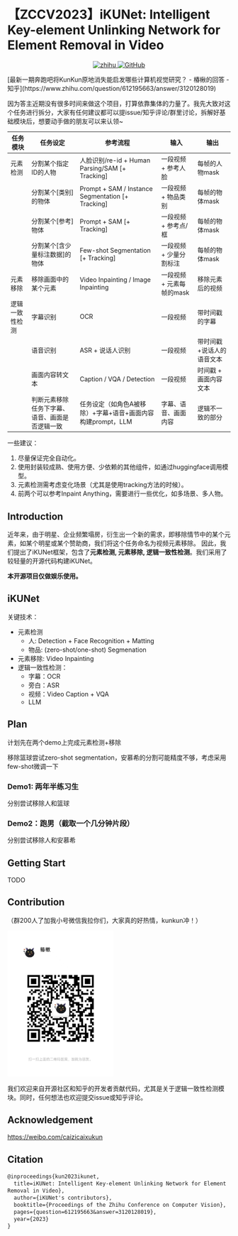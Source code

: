 # 【ZCCV2023】iKUNet: Intelligent Key-element Unlinking Network for Element Removal in Video
<p align="center">
    <a href="https://www.zhihu.com/question/612195663/answer/3120128019">
        <img alt="zhihu" src="https://img.shields.io/badge/Zhihu-知乎回答-blue">
    </a>
    <a href="https://github.com/PRIV-Creation/UniDiffusion/blob/main/LICENSE">
        <img alt="GitHub" src="https://img.shields.io/github/license/PRIV-Creation/UniDiffusion.svg?color=yellow">
    </a>
</p>
[最新一期奔跑吧将KunKun原地消失能启发哪些计算机视觉研究？ - 椿楸的回答 - 知乎](https://www.zhihu.com/question/612195663/answer/3120128019)



因为答主近期没有很多时间来做这个项目，打算依靠集体的力量了。我先大致对这个任务进行拆分，大家有任何建议都可以提issue/知乎评论/群里讨论，拆解好基础模块后，想要动手做的朋友可以来认领~

| 任务模块       | 任务设定                                       | 参考流程                                                    | 输入                      | 输出                      |
| -------------- | ---------------------------------------------- | ----------------------------------------------------------- | ------------------------- | ------------------------- |
| 元素检测       | 分割某个指定ID的人物                           | 人脸识别/re-id + Human Parsing/SAM [+ Tracking]             | 一段视频 + 参考人脸       | 每帧的人物mask            |
|                | 分割某个[类别]的物体                           | Prompt + SAM / Instance Segmentation [+ Tracking]           | 一段视频 + 物品类别       | 每帧的物体mask            |
|                | 分割某个[参考]物体                             | Prompt + SAM  [+ Tracking]                                  | 一段视频 + 参考点/框      | 每帧的物体mask            |
|                | 分割某个[含少量标注数据]的物体                 | Few-shot Segmentation  [+ Tracking]                         | 一段视频 + 少量分割标注   | 每帧的物体mask            |
| 元素移除       | 移除画面中的某个元素                           | Video Inpainting / Image Inpainting                         | 一段视频 + 元素每帧的mask | 移除元素后的视频          |
| 逻辑一致性检测 | 字幕识别                                       | OCR                                                         | 一段视频                  | 带时间戳的字幕            |
|                | 语音识别                                       | ASR + 说话人识别                                            | 一段视频                  | 带时间戳+说话人的语音文本 |
|                | 画面内容转文本                                 | Caption / VQA / Detection                                   | 一段视频                  | 时间戳 + 画面内容文本     |
|                | 判断元素移除任务下字幕、语音、画面是否逻辑一致 | 任务设定（如角色A被移除）+字幕+语音+画面内容构建prompt，LLM | 字幕、语音、画面内容      | 逻辑不一致的部分          |

一些建议：

1. 尽量保证完全自动化。
2. 使用封装较成熟、使用方便、少依赖的其他组件，如通过huggingface调用模型。
3. 元素检测需考虑变化场景（尤其是使用tracking方法的时候）。
4. 前两个可以参考Inpaint Anything，需要进行一些优化，如多场景、多人物。



## Introduction
近年来，由于明星、企业频繁塌房，衍生出一个新的需求，即移除情节中的某个元素，如某个明星或某个赞助商，我们将这个任务命名为视频元素移除。
因此，我们提出了iKUNet框架，包含了**元素检测, 元素移除, 逻辑一致性检测**。我们采用了较轻量的开源代码构建iKUNet。

**本开源项目仅做娱乐使用。**

## iKUNet
关键技术：
- 元素检测
  - 人: Detection + Face Recognition + Matting
  - 物品: (zero-shot/one-shot) Segmenation
- 元素移除: Video Inpainting
- 逻辑一致性检测：
  - 字幕：OCR
  - 旁白：ASR
  - 视频：Video Caption + VQA
  - LLM

## Plan
计划先在两个demo上完成元素检测+移除

移除篮球尝试zero-shot segmentation，安慕希的分割可能精度不够，考虑采用few-shot微调一下

### Demo1: 两年半练习生
分别尝试移除人和篮球
### Demo2：跑男（截取一个几分钟片段）
分别尝试移除人和安慕希

## Getting Start
TODO

## Contribution
（群200人了加我小号微信我拉你们，大家真的好热情，kunkun冲！）

<img src="./ikunnet_wechat.jpg" width="240">

我们欢迎来自开源社区和知乎的开发者贡献代码，尤其是关于逻辑一致性检测模块。同时，任何想法也欢迎提交issue或知乎评论。

## Acknowledgement
https://weibo.com/caizicaixukun

## Citation
```
@inproceedings{kun2023ikunet,
  title=iKUNet: Intelligent Key-element Unlinking Network for Element Removal in Video},
  author={iKUNet's contributors},
  booktitle={Proceedings of the Zhihu Conference on Computer Vision},
  pages={question=612195663&answer=3120128019},
  year={2023}
}
```
